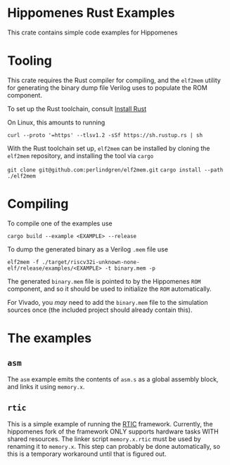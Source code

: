 # Hippomenes Rust Examples

This crate contains simple code examples for Hippomenes

# Tooling

This crate requires the Rust compiler for compiling, and the ``elf2mem`` utility for generating the binary dump file Verilog uses to populate the ROM component.

To set up the Rust toolchain, consult [Install Rust](https://www.rust-lang.org/tools/install)

On Linux, this amounts to running

```curl --proto '=https' --tlsv1.2 -sSf https://sh.rustup.rs | sh```


With the Rust toolchain set up, ``elf2mem`` can be installed by cloning the ``elf2mem`` repository, and installing the tool via ``cargo``

```git clone git@github.com:perlindgren/elf2mem.git```
```cargo install --path ./elf2mem```

# Compiling

To compile one of the examples use

```cargo build --example <EXAMPLE> --release```

To dump the generated binary as a Verilog ``.mem`` file use

```elf2mem -f ./target/riscv32i-unknown-none-elf/release/examples/<EXAMPLE> -t binary.mem -p```

The generated ``binary.mem`` file is pointed to by the Hippomenes ``ROM`` component, and so it should be used to initialize the ``ROM`` automatically.

For Vivado, you *may* need to add the ``binary.mem`` file to the simulation sources once (the included project should already contain this).
# The examples

## ``asm``
 The ``asm`` example emits the contents of ``asm.s`` as a global assembly block, and links it using ``memory.x``.
## ``rtic``
 This is a simple example of running the [RTIC](https://github.com/rtic-rs/rtic) framework.
 Currently, the hippomenes fork of the framework ONLY supports hardware tasks WITH shared resources.
 The linker script ``memory.x.rtic`` must be used by renaming it to ``memory.x``. This step can probably be done automatically,
 so this is a temporary workaround until that is figured out.
